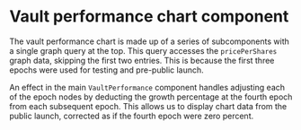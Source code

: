 # Vault performance chart component

The vault performance chart is made up of a series of subcomponents with a single graph query at the top. This query accesses the `pricePerShares` graph data, skipping the first two entries. This is because the first three epochs were used for testing and pre-public launch.

An effect in the main `VaultPerformance` component handles adjusting each of the epoch nodes by deducting the growth percentage at the fourth epoch from each subsequent epoch. This allows us to display chart data from the public launch, corrected as if the fourth epoch were zero percent.
